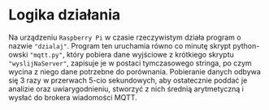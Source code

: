 # Logika działania

Na urządzeniu `Raspberry Pi` w czasie rzeczywistym działa program o nazwie `"dzialaj"`. 
Program ten uruchamia równo co minutę skrypt python-owski `"mqtt.py"`, który pobiera dane wyjściowe z krótkiego skryptu `"wyslijNaServer"`, zapisuje je w postaci tymczasowego stringa, po czym wycina z niego dane potrzebne do porównania. Pobieranie danych odbywa się 3 razy w przerwach 5-cio sekundowych, aby ostatecznie poddać je analizie oraz uwiarygodnieniu, stworzyć z nich średnią arytmetyczną i wysłać do brokera wiadomości MQTT.
